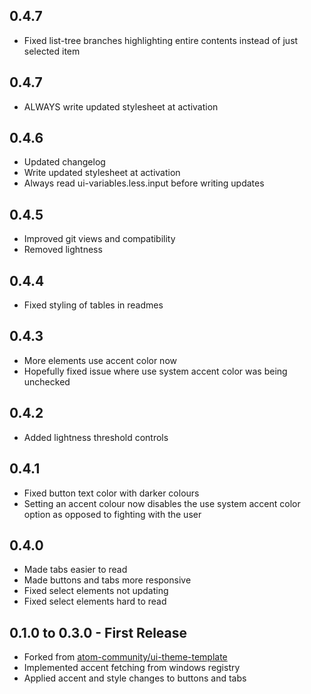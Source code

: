 ## 0.4.7
* Fixed list-tree branches highlighting entire contents instead of just selected item

## 0.4.7
* ALWAYS write updated stylesheet at activation

## 0.4.6
* Updated changelog
* Write updated stylesheet at activation
* Always read ui-variables.less.input before writing updates

## 0.4.5
* Improved git views and compatibility
* Removed lightness

## 0.4.4
* Fixed styling of tables in readmes

## 0.4.3
* More elements use accent color now
* Hopefully fixed issue where use system accent color was being unchecked

## 0.4.2
* Added lightness threshold controls

## 0.4.1
* Fixed button text color with darker colours
* Setting an accent colour now disables the use system accent color option as opposed to fighting with the user

## 0.4.0
* Made tabs easier to read
* Made buttons and tabs more responsive
* Fixed select elements not updating
* Fixed select elements hard to read

## 0.1.0 to 0.3.0 - First Release
* Forked from [atom-community/ui-theme-template](https://github.com/atom-community/ui-theme-template)
* Implemented accent fetching from windows registry
* Applied accent and style changes to buttons and tabs
